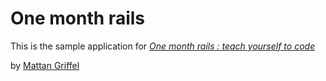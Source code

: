 # One month rails

This is the sample application for
[*One month rails : teach yourself to code*](http://onemonthrails.com)

by [Mattan Griffel](http://mattangriffel.com)
